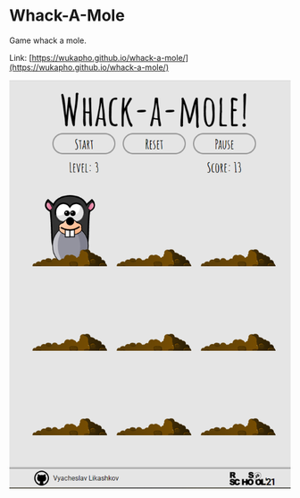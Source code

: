 # Whack-A-Mole
Game whack a mole.

Link: [https://wukapho.github.io/whack-a-mole/](https://wukapho.github.io/whack-a-mole/)

![Screenshot of Whack-A-Mole](https://raw.githubusercontent.com/wukapho/whack-a-mole/main/whack-a-mole-screenshot.png)
